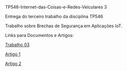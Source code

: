 TP546-Internet-das-Coisas-e-Redes-Veiculares 3

Entrega do terceiro trabalho da disciplina TP546

Trabalho sobre Brechas de Segurança em Aplicações IoT.

Links para Documentos e Artigos:


[Trabalho 03](Trabalho3)

[Artigo 1](SecurityofInternetofThings.pdf)

[Artigo 2](Ogundare)
